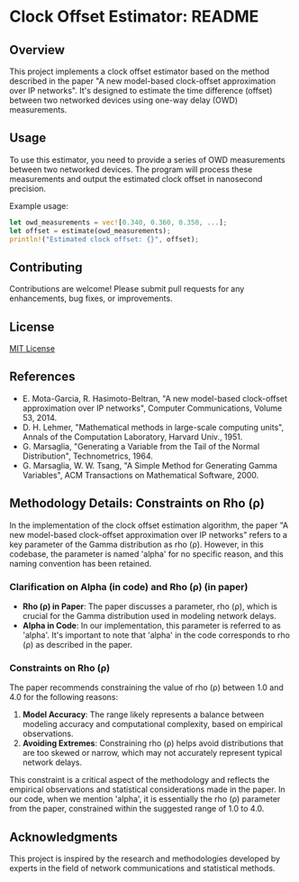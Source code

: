 # Clock Offset Estimator: README

## Overview

This project implements a clock offset estimator based on the method described in the paper "A new model-based clock-offset approximation over IP networks". It's designed to estimate the time difference (offset) between two networked devices using one-way delay (OWD) measurements.

## Usage

To use this estimator, you need to provide a series of OWD measurements between two networked devices. The program will process these measurements and output the estimated clock offset in nanosecond precision.

Example usage:

```rust
let owd_measurements = vec![0.340, 0.360, 0.350, ...];
let offset = estimate(owd_measurements);
println!("Estimated clock offset: {}", offset);
```

## Contributing

Contributions are welcome! Please submit pull requests for any enhancements, bug fixes, or improvements.

## License

[MIT License](https://mit-license.org/)

## References

- E. Mota-Garcia, R. Hasimoto-Beltran, "A new model-based clock-offset approximation over IP networks", Computer Communications, Volume 53, 2014.
- D. H. Lehmer, "Mathematical methods in large-scale computing units", Annals of the Computation Laboratory, Harvard Univ., 1951.
- G. Marsaglia, "Generating a Variable from the Tail of the Normal Distribution", Technometrics, 1964.
- G. Marsaglia, W. W. Tsang, "A Simple Method for Generating Gamma Variables", ACM Transactions on Mathematical Software, 2000.

## Methodology Details: Constraints on Rho (ρ)

In the implementation of the clock offset estimation algorithm, the paper "A new model-based clock-offset approximation over IP networks" refers to a key parameter of the Gamma distribution as rho (ρ). However, in this codebase, the parameter is named 'alpha' for no specific reason, and this naming convention has been retained.

### Clarification on Alpha (in code) and Rho (ρ) (in paper)

- **Rho (ρ) in Paper**: The paper discusses a parameter, rho (ρ), which is crucial for the Gamma distribution used in modeling network delays.
- **Alpha in Code**: In our implementation, this parameter is referred to as 'alpha'. It's important to note that 'alpha' in the code corresponds to rho (ρ) as described in the paper.

### Constraints on Rho (ρ)

The paper recommends constraining the value of rho (ρ) between 1.0 and 4.0 for the following reasons:

1. **Model Accuracy**: The range likely represents a balance between modeling accuracy and computational complexity, based on empirical observations.
2. **Avoiding Extremes**: Constraining rho (ρ) helps avoid distributions that are too skewed or narrow, which may not accurately represent typical network delays.

This constraint is a critical aspect of the methodology and reflects the empirical observations and statistical considerations made in the paper. In our code, when we mention 'alpha', it is essentially the rho (ρ) parameter from the paper, constrained within the suggested range of 1.0 to 4.0.

## Acknowledgments

This project is inspired by the research and methodologies developed by experts in the field of network communications and statistical methods.
